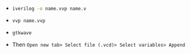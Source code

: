+   ```bash
    iverilog -o name.vvp name.v
    ```
+   ```bash
    vvp name.vvp
    ```
+   ```bash
    gtkwave
    ```
+   Then `Open new tab> Select file (.vcd)> Select variables> Append`